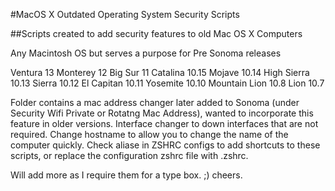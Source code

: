 #MacOS X Outdated Operating System Security Scripts

##Scripts created to add security features to old Mac OS X Computers

Any Macintosh OS but serves a purpose for Pre Sonoma releases

Ventura 13
Monterey 12
Big Sur 11
Catalina 10.15
Mojave 10.14
High Sierra 10.13
Sierra 10.12
El Capitan 10.11
Yosemite 10.10
Mountain Lion 10.8
Lion 10.7


Folder contains a mac address changer later added to Sonoma (under Security  Wifi Private or Rotatng Mac Address), wanted to incorporate this feature in older versions. Interface changer to down interfaces that are not required. Change hostname to allow you to change the name of the computer quickly. 
Check aliase in ZSHRC configs to add shortcuts to these scripts, or replace the configuration zshrc file with .zshrc.

Will add more as I require them for a type box. ;) cheers. 
